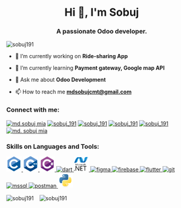 <h1 align="center">Hi 👋, I'm Sobuj</h1>
<h3 align="center">A passionate Odoo developer.</h3>

<p align="left"> <img src="https://komarev.com/ghpvc/?username=sobuj191&label=Profile%20views&color=0e75b6&style=flat" alt="sobuj191" /> </p>

- 🔭 I’m currently working on **Ride-sharing App**

- 🌱 I’m currently learning **Payment gateway, Google map API**

- 💬 Ask me about **Odoo Development**

- 📫 How to reach me **mdsobujcmt@gmail.com**

<h3 align="left">Connect with me:</h3>
<p align="left">
<a href="https://www.linkedin.com/in/md-sobuj-mia-273b09256/" target="blank"><img align="center" src="https://raw.githubusercontent.com/rahuldkjain/github-profile-readme-generator/master/src/images/icons/Social/linked-in-alt.svg" alt="md.sobuj mia" height="30" width="40" /></a>
<a href="https://codeforces.com/profile/sobuj_191" target="blank"><img align="center" src="https://raw.githubusercontent.com/rahuldkjain/github-profile-readme-generator/master/src/images/icons/Social/codeforces.svg" alt="sobuj_191" height="30" width="40" /></a>
<a href="https://www.codechef.com/users/sobuj_191" target="blank"><img align="center" src="https://cdn.jsdelivr.net/npm/simple-icons@3.1.0/icons/codechef.svg" alt="sobuj_191" height="30" width="40" /></a>
<a href="https://leetcode.com/u/Sobuj/" target="blank"><img align="center" src="https://cdn.jsdelivr.net/npm/simple-icons@3.1.0/icons/codechef.svg](https://encrypted-tbn0.gstatic.com/images?q=tbn:ANd9GcTRNmHq6XW6CWjDHjurFkfbjTctTO0qrhyiWxg7kVvIJeksacrNAc5xfbITyw&s" alt="sobuj_191" height="30" width="40" /></a>
<a href="https://lightoj.com/user/sobuj_191" target="blank"><img align="center" src="https://lightoj.com/loj-og-image.png" alt="sobuj_191" height="30" width="40" /></a>
<a href="https://www.hackerrank.com/profile/mdsobujcmt" target="blank"><img align="center" src="https://raw.githubusercontent.com/rahuldkjain/github-profile-readme-generator/master/src/images/icons/Social/hackerrank.svg" alt="md. sobuj mia" height="30" width="40" /></a>
</p>

<h3 align="left">Skills on Languages and Tools:</h3>
<p align="left"> <a href="https://www.cprogramming.com/" target="_blank" rel="noreferrer"> <img src="https://raw.githubusercontent.com/devicons/devicon/master/icons/c/c-original.svg" alt="c" width="40" height="40"/> </a> <a href="https://www.w3schools.com/cpp/" target="_blank" rel="noreferrer"> <img src="https://raw.githubusercontent.com/devicons/devicon/master/icons/cplusplus/cplusplus-original.svg" alt="cplusplus" width="40" height="40"/> </a> <a href="https://www.w3schools.com/cs/" target="_blank" rel="noreferrer"> <img src="https://raw.githubusercontent.com/devicons/devicon/master/icons/csharp/csharp-original.svg" alt="csharp" width="40" height="40"/> </a> <a href="https://dart.dev" target="_blank" rel="noreferrer"> <img src="https://www.vectorlogo.zone/logos/dartlang/dartlang-icon.svg" alt="dart" width="40" height="40"/> </a> <a href="https://dotnet.microsoft.com/" target="_blank" rel="noreferrer"> <img src="https://raw.githubusercontent.com/devicons/devicon/master/icons/dot-net/dot-net-original-wordmark.svg" alt="dotnet" width="40" height="40"/> </a> <a href="https://www.figma.com/" target="_blank" rel="noreferrer"> <img src="https://www.vectorlogo.zone/logos/figma/figma-icon.svg" alt="figma" width="40" height="40"/> </a> <a href="https://firebase.google.com/" target="_blank" rel="noreferrer"> <img src="https://www.vectorlogo.zone/logos/firebase/firebase-icon.svg" alt="firebase" width="40" height="40"/> </a> <a href="https://flutter.dev" target="_blank" rel="noreferrer"> <img src="https://www.vectorlogo.zone/logos/flutterio/flutterio-icon.svg" alt="flutter" width="40" height="40"/> </a> <a href="https://git-scm.com/" target="_blank" rel="noreferrer"> <img src="https://www.vectorlogo.zone/logos/git-scm/git-scm-icon.svg" alt="git" width="40" height="40"/> </a> </a> <a href="https://www.microsoft.com/en-us/sql-server" target="_blank" rel="noreferrer"> <img src="https://www.svgrepo.com/show/303229/microsoft-sql-server-logo.svg" alt="mssql" width="40" height="40"/> </a> <a href="https://postman.com" target="_blank" rel="noreferrer"> <img src="https://www.vectorlogo.zone/logos/getpostman/getpostman-icon.svg" alt="postman" width="40" height="40"/> </a> <a href="https://www.python.org" target="_blank" rel="noreferrer"> <img src="https://raw.githubusercontent.com/devicons/devicon/master/icons/python/python-original.svg" alt="python" width="40" height="40"/> </a> <a href="https://www.sqlite.org/" target="_blank" rel="noreferrer"> </a> </p>

<p><img align="center" src="https://github-readme-streak-stats.herokuapp.com/?user=sobuj191&" alt="sobuj191" />&nbsp&nbsp&nbsp <img align="center" src="https://github-readme-stats.vercel.app/api/top-langs?username=sobuj191&show_icons=true&locale=en&layout=compact" alt="sobuj191" /></p>


